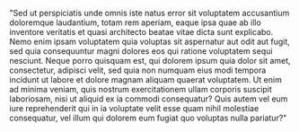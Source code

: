 "Sed ut perspiciatis unde omnis iste natus error sit voluptatem accusantium doloremque laudantium, totam rem aperiam, eaque ipsa quae
 ab illo inventore veritatis et quasi architecto beatae vitae dicta sunt explicabo. Nemo enim ipsam voluptatem quia voluptas sit
  aspernatur aut odit aut fugit, sed quia consequuntur magni dolores eos qui ratione voluptatem sequi nesciunt. Neque porro quisquam
   est, qui dolorem ipsum quia dolor sit amet, consectetur, adipisci velit, sed quia non numquam eius modi tempora incidunt ut labore 
   et dolore magnam aliquam quaerat voluptatem. Ut enim ad minima veniam, quis nostrum exercitationem ullam corporis suscipit 
   laboriosam, nisi ut aliquid ex ia commodi consequatur? Quis autem vel eum iure reprehenderit qui in ia voluptate velit esse quam 
   nihil molestiae consequatur, vel illum qui dolorem eum fugiat quo voluptas nulla pariatur?"  